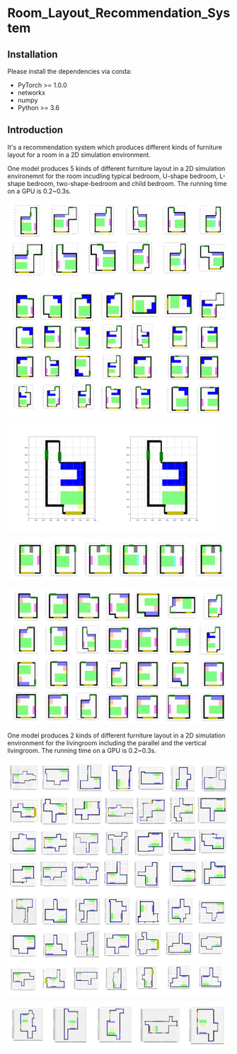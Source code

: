 # Room_Layout_Recommendation_System
## Installation
Please install the dependencies via conda:
 * PyTorch >= 1.0.0
 * networkx
 * numpy
 * Python >= 3.6

## Introduction

It's a recommendation system which produces different kinds of furniture layout for a room in a 2D simulation environment. 

One model produces 5 kinds of different furniture layout in a 2D simulation environemnt for the room incudling typical bedroom, U-shape bedroom, L-shape bedroom, two-shape-bedroom and child bedroom. The running time on a GPU is 0.2~0.3s.

![Typical Layout](bedroom2.jpg)

![L Layout](bedroom1.jpg)

![U_Layout](bedroom6.jpg)

![Two-shape_Layout](bedroom3.jpg)

![Child Layout](bedroom4.jpg)

One model produces 2 kinds of different furniture layout in a 2D simulation environment for the livingroom including the parallel and the vertical livingroom. The running time on a GPU is 0.2~0.3s.

![Parallel](livingroom1.jpg)

![Vertical](livingroom2.jpg)
